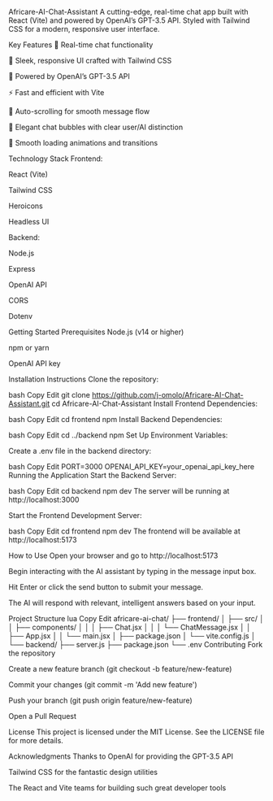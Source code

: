 Africare-AI-Chat-Assistant
A cutting-edge, real-time chat app built with React (Vite) and powered by OpenAI’s GPT-3.5 API. Styled with Tailwind CSS for a modern, responsive user interface.

Key Features
🎯 Real-time chat functionality

🎨 Sleek, responsive UI crafted with Tailwind CSS

🤖 Powered by OpenAI’s GPT-3.5 API

⚡ Fast and efficient with Vite

🔄 Auto-scrolling for smooth message flow

💬 Elegant chat bubbles with clear user/AI distinction

🌈 Smooth loading animations and transitions

Technology Stack
Frontend:

React (Vite)

Tailwind CSS

Heroicons

Headless UI

Backend:

Node.js

Express

OpenAI API

CORS

Dotenv

Getting Started
Prerequisites
Node.js (v14 or higher)

npm or yarn

OpenAI API key

Installation Instructions
Clone the repository:

bash
Copy
Edit
git clone https://github.com/j-omolo/Africare-AI-Chat-Assistant.git
cd Africare-AI-Chat-Assistant
Install Frontend Dependencies:

bash
Copy
Edit
cd frontend
npm
Install Backend Dependencies:

bash
Copy
Edit
cd ../backend
npm
Set Up Environment Variables:

Create a .env file in the backend directory:

bash
Copy
Edit
PORT=3000
OPENAI_API_KEY=your_openai_api_key_here
Running the Application
Start the Backend Server:

bash
Copy
Edit
cd backend
npm dev
The server will be running at http://localhost:3000

Start the Frontend Development Server:

bash
Copy
Edit
cd frontend
npm dev
The frontend will be available at http://localhost:5173

How to Use
Open your browser and go to http://localhost:5173

Begin interacting with the AI assistant by typing in the message input box.

Hit Enter or click the send button to submit your message.

The AI will respond with relevant, intelligent answers based on your input.

Project Structure
lua
Copy
Edit
africare-ai-chat/
├── frontend/
│   ├── src/
│   │   ├── components/
│   │   │   ├── Chat.jsx
│   │   │   └── ChatMessage.jsx
│   │   ├── App.jsx
│   │   └── main.jsx
│   ├── package.json
│   └── vite.config.js
│
└── backend/
    ├── server.js
    ├── package.json
    └── .env
Contributing
Fork the repository

Create a new feature branch (git checkout -b feature/new-feature)

Commit your changes (git commit -m 'Add new feature')

Push your branch (git push origin feature/new-feature)

Open a Pull Request

License
This project is licensed under the MIT License. See the LICENSE file for more details.

Acknowledgments
Thanks to OpenAI for providing the GPT-3.5 API

Tailwind CSS for the fantastic design utilities

The React and Vite teams for building such great developer tools

